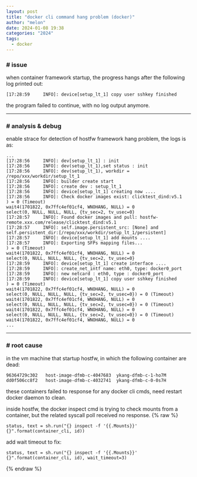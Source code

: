 ```yaml
---
layout: post
title: "docker cli command hang problem (docker)"
author: "melon"
date: 2024-01-08 19:38
categories: "2024"
tags:
  - docker
---
```


### # issue
when container framework startup, the progress hangs after the following log printed out:
```text
[17:28:59     INFO]: device[setup_lt_1] copy user sshkey finished
```
the program failed to continue, with no log output anymore.

<hr>

### # analysis & debug
enable strace for detection of hostfw framework hang problem, the logs is as:
```text
...
[17:28:56     INFO]: dev[setup_lt_1] : init
[17:28:56     INFO]: dev(setup_lt_1),set status : init
[17:28:56     INFO]: dev(setup_lt_1), workdir = /repo/xxx/workdir/setup_lt_1
[17:28:56     INFO]: builder create start
[17:28:56     INFO]: create dev : setup_lt_1
[17:28:56     INFO]: device[setup_lt_1] creating now ....
[17:28:56     INFO]: Check docker images exist: clicktest_dind:v5.1
) = 0 (Timeout)
wait4(1701822, 0x7ffc4ef01cf4, WNOHANG, NULL) = 0
select(0, NULL, NULL, NULL, {tv_sec=2, tv_usec=0}
[17:28:57     INFO]: Found docker images and pull: hostfw-remote.xxx.com/release/clicktest_dind:v5.1
[17:28:57     INFO]: self.image.persistent_src: [None] and self.persistent_dir:[/repo/xxx/workdir/setup_lt_1/persistent]
[17:28:57     INFO]: device[setup_lt_1] add mounts ....
[17:28:57     INFO]: Exporting SFPs mapping files...
) = 0 (Timeout)
wait4(1701822, 0x7ffc4ef01cf4, WNOHANG, NULL) = 0
select(0, NULL, NULL, NULL, {tv_sec=2, tv_usec=0}
[17:28:59     INFO]: device[setup_lt_1] create interface ....
[17:28:59     INFO]: create_net_intf name: eth0, type: docker0_port
[17:28:59     INFO]: new netcard : eth0, type : docker0_port
[17:28:59     INFO]: device[setup_lt_1] copy user sshkey finished
) = 0 (Timeout)
wait4(1701822, 0x7ffc4ef01cf4, WNOHANG, NULL) = 0
select(0, NULL, NULL, NULL, {tv_sec=2, tv_usec=0}) = 0 (Timeout)
wait4(1701822, 0x7ffc4ef01cf4, WNOHANG, NULL) = 0
select(0, NULL, NULL, NULL, {tv_sec=2, tv_usec=0}) = 0 (Timeout)
wait4(1701822, 0x7ffc4ef01cf4, WNOHANG, NULL) = 0
select(0, NULL, NULL, NULL, {tv_sec=2, tv_usec=0}) = 0 (Timeout)
wait4(1701822, 0x7ffc4ef01cf4, WNOHANG, NULL) = 0
...
```

<hr>

### # root cause
in the vm machine that startup hostfw, in which the following container are dead:
```text
96364729c302   host-image-dfmb-c-4047683  ykang-dfmb-c-1-ho7M
dd0f506cc8f2   host-image-dfmb-c-4032741  ykang-dfmb-c-0-0s7H
```
these containers failed to response for any docker cli cmds,
need restart docker daemon to clean.

inside hostfw, the docker inspect cmd is trying to check mounts from a container,
but the related syscall poll received no response.
{% raw %}
```text
status, text = sh.run("{} inspect -f '{{.Mounts}}' {}".format(container_cli, id))
```

add wait timeout to fix:
```text
status, text = sh.run("{} inspect -f '{{.Mounts}}' {}".format(container_cli, id), wait_timeout=3)
```
{% endraw %}
